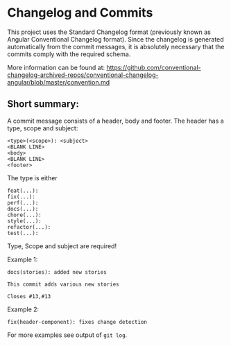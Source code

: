 # Changelog and Commits

This project uses the Standard Changelog format (previously known as Angular Conventional Changelog format). Since the changelog is generated automatically from the commit messages, it is absolutely necessary that the commits comply with the required schema. 

More information can be found at: 
https://github.com/conventional-changelog-archived-repos/conventional-changelog-angular/blob/master/convention.md


## Short summary:

A commit message consists of a header, body and footer. The header has a type, scope and subject:
```
<type>(<scope>): <subject>
<BLANK LINE>
<body>
<BLANK LINE>
<footer>
```
The type is either
```
feat(...):
fix(...):
perf(...):
docs(...):
chore(...):
style(...):
refactor(...):
test(...):
```

Type, Scope and subject are required!

Example 1:
```
docs(stories): added new stories

This commit adds various new stories

Closes #13,#13
```

Example 2:
```
fix(header-component): fixes change detection
```

For more examples see output of `git log`.

